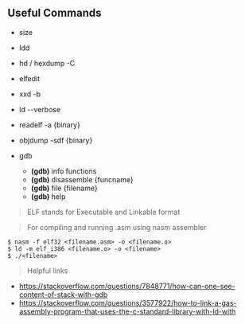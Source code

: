 ## Useful Commands


* size
* ldd
* hd / hexdump -C
* elfedit
* xxd -b
* ld --verbose
* readelf -a {binary}
* objdump -sdf {binary}
* gdb
    
    * **(gdb)** info functions
    * **(gdb)** disassemble {funcname}
    * **(gdb)** file {filename}
    * **(gdb)** help


> ELF stands for Executable and Linkable format

> For compiling and running .asm using nasm assembler

    $ nasm -f elf32 <filename.asm> -o <filename.o>
    $ ld -m elf_i386 <filename.o> -o <filename>
    $ ./<filename>

> Helpful links

* https://stackoverflow.com/questions/7848771/how-can-one-see-content-of-stack-with-gdb
* https://stackoverflow.com/questions/3577922/how-to-link-a-gas-assembly-program-that-uses-the-c-standard-library-with-ld-with

